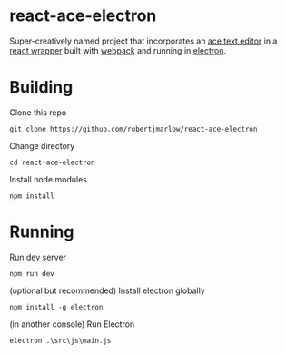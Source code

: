 # react-ace-electron

Super-creatively named project that incorporates an [ace text editor](https://ace.c9.io/) in a [react wrapper](https://github.com/securingsincity/react-ace) built with [webpack](https://webpack.github.io/) and running in [electron](http://electron.atom.io/).

# Building

Clone this repo

```shell
git clone https://github.com/robertjmarlow/react-ace-electron
```

Change directory

```shell
cd react-ace-electron
```

Install node modules

```shell
npm install
```

# Running

Run dev server

```shell
npm run dev
```

(optional but recommended) Install electron globally

```shell
npm install -g electron
```

(in another console) Run Electron

```shell
electron .\src\js\main.js
```
